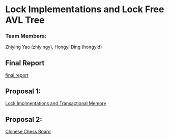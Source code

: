 # Lock Implementations and Lock Free AVL Tree
### Team Members: 
Zhiying Yao (zhiyingy), Hongyi Ding (hongyid)

## Final Report
[final report](https://github.com/zhiyingy/zhiyingy.github.io/blob/zhiyingy-proposal/final.md)

## Proposal 1:
[Lock Implmentations and Transactional Memory](https://github.com/zhiyingy/zhiyingy.github.io/blob/master/lock.md)

## Proposal 2:
[Chinese Chess Board](https://github.com/zhiyingy/zhiyingy.github.io/blob/master/CChess.md)

